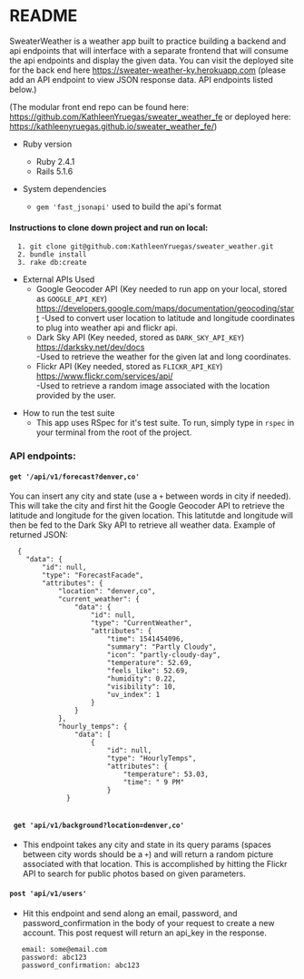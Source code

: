 # README

SweaterWeather is a weather app built to practice building a backend and api endpoints that will interface with a separate frontend that will consume the api endpoints and display the given data.  You can visit the deployed site for the back end here https://sweater-weather-ky.herokuapp.com (please add an API endpoint to view JSON response data. API endpoints listed below.)

(The modular front end repo can be found here: https://github.com/KathleenYruegas/sweater_weather_fe or deployed here: https://kathleenyruegas.github.io/sweater_weather_fe/)

* Ruby version
  - Ruby 2.4.1
  - Rails 5.1.6

* System dependencies
  - ```gem 'fast_jsonapi'``` used to build the api's format

#### Instructions to clone down project and run on local:
      1. git clone git@github.com:KathleenYruegas/sweater_weather.git
      2. bundle install
      3. rake db:create 
        
 - External APIs Used
   - Google Geocoder API (Key needed to run app on your local, stored as ```GOOGLE_API_KEY```) https://developers.google.com/maps/documentation/geocoding/start
     -Used to convert user location to latitude and longitude coordinates to plug into weather api and flickr api.             
   - Dark Sky API (Key needed, stored as ```DARK_SKY_API_KEY```) https://darksky.net/dev/docs  
      -Used to retrieve the weather for the given lat and long coordinates. 
   - Flickr API (Key needed, stored as `FLICKR_API_KEY`) https://www.flickr.com/services/api/  
     -Used to retrieve a random image associated with the location provided by the user.
      
* How to run the test suite
  - This app uses RSpec for it's test suite. To run, simply type in ```rspec``` in your terminal from the root of the project.


### API endpoints:

#### `get '/api/v1/forecast?denver,co'`
  You can insert any city and state (use a `+` between words in city if needed). This will take the city and first hit the Google Geocoder API to retrieve the latitude and longitude for the given location. This latitutde and longitude will then be fed to the Dark Sky API to retrieve all weather data.
  Example of returned JSON: 
```
  {
    "data": {
        "id": null,
        "type": "ForecastFacade",
        "attributes": {
            "location": "denver,co",
            "current_weather": {
                "data": {
                    "id": null,
                    "type": "CurrentWeather",
                    "attributes": {
                        "time": 1541454096,
                        "summary": "Partly Cloudy",
                        "icon": "partly-cloudy-day",
                        "temperature": 52.69,
                        "feels_like": 52.69,
                        "humidity": 0.22,
                        "visibility": 10,
                        "uv_index": 1
                    }
                }
            },
            "hourly_temps": {
                "data": [
                    {
                        "id": null,
                        "type": "HourlyTemps",
                        "attributes": {
                            "temperature": 53.03,
                            "time": " 9 PM"
                        }
              }
                     
```
                   
                   
#### ` get 'api/v1/background?location=denver,co'` 
 - This endpoint takes any city and state in its query params (spaces between city words should be a `+`) and will return a random picture associated with that location. This is accomplished by hitting the Flickr API to search for public photos based on given parameters.
 
 
 #### `post 'api/v1/users'`
  - Hit this endpoint and send along an email, password, and password_confirmation in the body of your request to create a new account. This post request will return an api_key in the response. 
  ```Body Format:
     email: some@email.com
     password: abc123
     password_confirmation: abc123




